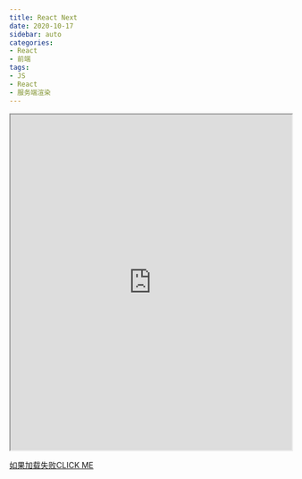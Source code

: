 ```yaml
---
title: React Next
date: 2020-10-17
sidebar: auto
categories: 
- React
- 前端
tags: 
- JS
- React
- 服务端渲染
---
```


<iframe importance="low" height="600" width="100%;" scrolling="no" title="react lifecycle" src="https://nextjs.frontendx.cn/" loading="lazy" allowtransparency="true" allowfullscreen="true"></iframe>

[如果加载失败CLICK ME](https://nextjs.frontendx.cn/)

